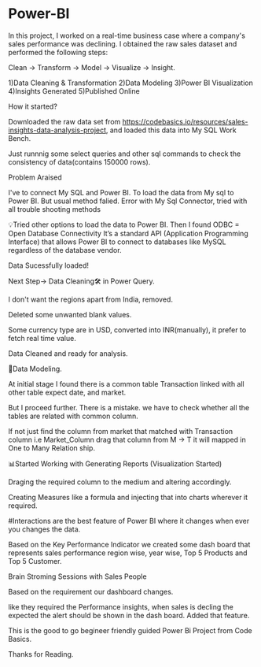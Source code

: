 # Power-BI
In this project, I worked on a real-time business case where a company's sales performance was declining. I obtained the raw sales dataset and performed the following steps:

Clean → Transform → Model → Visualize → Insight.

1)Data Cleaning & Transformation
2)Data Modeling
3)Power BI Visualization
4)Insights Generated
5)Published Online 


How it started?

Downloaded the raw data set from https://codebasics.io/resources/sales-insights-data-analysis-project, and loaded this data into My SQL Work Bench.

Just runnnig some select queries and other sql commands to check the consistency of data(contains 150000 rows). 

Problem Araised

I've to connect My SQL and Power BI. To load the data from My sql to Power BI. But usual method falied. Error with My Sql Connector, tried with all trouble shooting methods

💡Tried other options to load the data to Power BI. Then I found ODBC = Open Database Connectivity
It’s a standard API (Application Programming Interface) that allows Power BI to connect to databases like MySQL regardless of the database vendor.

Data Sucessfully loaded!

Next Step-> Data Cleaning🛠️ in Power Query.

I don't want the regions apart from India, removed.

Deleted some unwanted blank values.

Some currency type are in USD, converted into INR(manually), it prefer to fetch real time value.

Data Cleaned and ready for analysis.


🔗Data Modeling.

At initial stage I found there is a common table Transaction linked with all other table expect date, and market. 

But I proceed further. There is a mistake. we have to check whether all the tables are related with common column. 

If not just find the column from market that matched with Transaction column i.e Market_Column drag that column from M -> T it will mapped in One to Many Relation ship. 


📊Started Working with Generating Reports (Visualization Started)

Draging the required column to the medium and altering accordingly. 

Creating Measures like a formula and injecting that into charts wherever it required.

#Interactions are the best feature of Power BI where it changes when ever you changes the data.

Based on the Key Performance Indicator we created some dash board that represents sales performance region wise, year wise, Top 5 Products and Top 5 Customer.

Brain Stroming Sessions with Sales People

Based on the requirement our dashboard changes.

like they required the Performance insights, when sales is decling the expected the alert should be shown in the dash board. Added that feature.

This is the good to go begineer friendly guided Power Bi Project from Code Basics.  

Thanks for Reading.  



